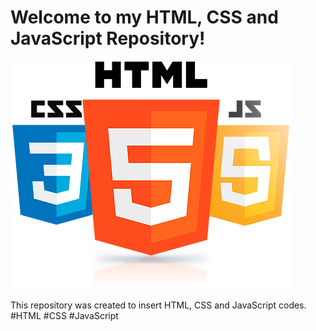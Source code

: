 # Welcome to my HTML, CSS and JavaScript Repository!

![Imagem de versionamento](./html.png)

This repository was created to insert HTML, CSS and JavaScript codes.
#HTML #CSS #JavaScript